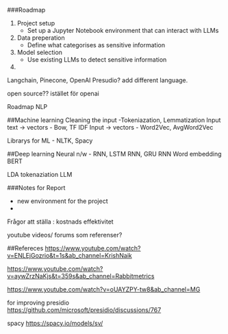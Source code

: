 
###Roadmap
1. Project setup
   - Set up a Jupyter Notebook environment that can interact with LLMs
2. Data preperation
    - Define what categorises as sensitive information
3. Model selection
    - Use existing LLMs to detect sensitive information
4. 


Langchain, Pinecone, OpenAI
Presudio? add different language.


open source?? istället för openai




Roadmap NLP

##Machine learning
Cleaning the input -Tokeniazation, Lemmatization
Input text -> vectors - Bow, TF IDF
Input -> vectors - Word2Vec, AvgWord2Vec

Librarys for ML - NLTK, Spacy

##Deep learning
Neural n/w - RNN, LSTM RNN, GRU RNN
Word embedding
BERT

LDA
tokenaziation
LLM







###Notes for Report
- new environment for the project
- 



Frågor att ställa :
kostnads effektivitet

 youtube videos/ forums som referenser?




##Refereces
https://www.youtube.com/watch?v=ENLEjGozrio&t=1s&ab_channel=KrishNaik

https://www.youtube.com/watch?v=aywZrzNaKjs&t=359s&ab_channel=Rabbitmetrics

https://www.youtube.com/watch?v=oUAYZPY-tw8&ab_channel=MG

for improving presidio
https://github.com/microsoft/presidio/discussions/767

spacy
https://spacy.io/models/sv/

